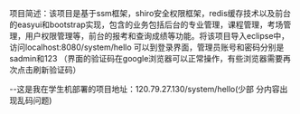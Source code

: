 项目简述：该项目是基于ssm框架，shiro安全权限框架，redis缓存技术以及前台的easyui和bootstrap实现，包含的业务包括后台的专业管理，课程管理，考场管理，用户权限管理等，前台的报考和查询成绩等功能。将该项目导入eclipse中，访问localhost:8080/system/hello 可以到登录界面，管理员账号和密码分别是sadmin和123
（界面的验证码在google浏览器可以正常操作，有些浏览器需要再次点击刷新验证码）

--这是我在学生机部署的项目地址：120.79.27.130/system/hello(少部
分内容出现乱码问题)

